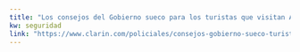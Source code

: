 ```yaml
---
title: "Los consejos del Gobierno sueco para los turistas que visitan Argentina - 03/01/2019 - Clarín.com"
kw: seguridad
link: "https://www.clarin.com/policiales/consejos-gobierno-sueco-turistas-visitan-argentina_0_mAauGKaAQ.html"
---
```


